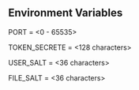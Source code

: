 ## Environment Variables
PORT = <0 - 65535>

TOKEN_SECRETE = <128 characters>

USER_SALT = <36 characters>

FILE_SALT = <36 characters>
